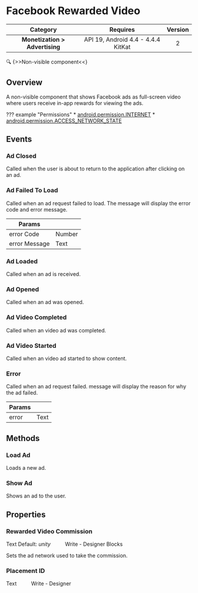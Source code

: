 # Facebook Rewarded Video

| Category | Requires | Version |
|:--------:|:-------:|:--------:|
|**Monetization > Advertising**|<span class="chip chip-any">API 19, Android 4.4 - 4.4.4 KitKat</span>|<span class="chip chip-number">2</span>|

:mag: {>>Non-visible component<<}

## Overview

A non-visible component that shows Facebook ads as full-screen video where users receive in-app rewards for viewing the ads.

??? example "Permissions"
    * [android.permission.INTERNET](https://developer.android.com/reference/android/Manifest.permission.html#INTERNET)
    * [android.permission.ACCESS_NETWORK_STATE](https://developer.android.com/reference/android/Manifest.permission.html#ACCESS_NETWORK_STATE)


## Events

### Ad Closed

Called when the user is about to return to the application after clicking on an ad.

<div class="block" ai2-block="event" not-rendered="true" value="%7B%22componentName%22:%20%22Facebook%20Rewarded%20Video%22,%20%22name%22:%20%22Ad%20Closed%22,%20%22params%22:%20%5B%5D%7D"></div>


### Ad Failed To Load

Called when an ad request failed to load. The message will display the error code and error message.

<div class="block" ai2-block="event" not-rendered="true" value="%7B%22componentName%22:%20%22Facebook%20Rewarded%20Video%22,%20%22name%22:%20%22Ad%20Failed%20To%20Load%22,%20%22params%22:%20%5B%22error%20Code%22,%20%22error%20Message%22%5D%7D"></div>


| Params | []() |
|--------|------|
|error Code|<span class="chip chip-number">Number</span>|
|error Message|<span class="chip chip-text">Text</span>|


### Ad Loaded

Called when an ad is received.

<div class="block" ai2-block="event" not-rendered="true" value="%7B%22componentName%22:%20%22Facebook%20Rewarded%20Video%22,%20%22name%22:%20%22Ad%20Loaded%22,%20%22params%22:%20%5B%5D%7D"></div>


### Ad Opened

Called when an ad was opened.

<div class="block" ai2-block="event" not-rendered="true" value="%7B%22componentName%22:%20%22Facebook%20Rewarded%20Video%22,%20%22name%22:%20%22Ad%20Opened%22,%20%22params%22:%20%5B%5D%7D"></div>


### Ad Video Completed

Called when an video ad was completed.

<div class="block" ai2-block="event" not-rendered="true" value="%7B%22componentName%22:%20%22Facebook%20Rewarded%20Video%22,%20%22name%22:%20%22Ad%20Video%20Completed%22,%20%22params%22:%20%5B%5D%7D"></div>


### Ad Video Started

Called when an video ad started to show content.

<div class="block" ai2-block="event" not-rendered="true" value="%7B%22componentName%22:%20%22Facebook%20Rewarded%20Video%22,%20%22name%22:%20%22Ad%20Video%20Started%22,%20%22params%22:%20%5B%5D%7D"></div>


### Error

Called when an ad request failed. message will display the reason for why the ad failed.

<div class="block" ai2-block="event" not-rendered="true" value="%7B%22componentName%22:%20%22Facebook%20Rewarded%20Video%22,%20%22name%22:%20%22Error%22,%20%22params%22:%20%5B%22error%22%5D%7D"></div>


| Params | []() |
|--------|------|
|error|<span class="chip chip-text">Text</span>|


## Methods

### Load Ad

Loads a new ad.

<div class="block" ai2-block="method" not-rendered="true" value="%7B%22componentName%22:%20%22Facebook%20Rewarded%20Video%22,%20%22name%22:%20%22Load%20Ad%22,%20%22output%22:%20false,%20%22params%22:%20%5B%5D%7D"></div>


### Show Ad

Shows an ad to the user.

<div class="block" ai2-block="method" not-rendered="true" value="%7B%22componentName%22:%20%22Facebook%20Rewarded%20Video%22,%20%22name%22:%20%22Show%20Ad%22,%20%22output%22:%20false,%20%22params%22:%20%5B%5D%7D"></div>


## Properties

### Rewarded Video Commission

<span class="chip chip-text">Text</span> <span class="chip chip-text">Default: <i>unity</i></span>&nbsp;&nbsp;&nbsp;&nbsp;&nbsp;&nbsp;&nbsp;&nbsp;&nbsp;&nbsp;<span class="chip chip-rw">Write</span> - <span class="chip chip-bd">Designer</span> <span class="chip chip-bd">Blocks</span> 

Sets the ad network used to take the commission.

<div class="block" ai2-block="property" not-rendered="true" value="%7B%22componentName%22:%20%22Facebook%20Rewarded%20Video%22,%20%22name%22:%20%22Rewarded%20Video%20Commission%22,%20%22getter%22:%20false%7D"></div>


### Placement ID

<span class="chip chip-text">Text</span>&nbsp;&nbsp;&nbsp;&nbsp;&nbsp;&nbsp;&nbsp;&nbsp;&nbsp;&nbsp;<span class="chip chip-rw">Write</span> - <span class="chip chip-bd">Designer</span> 